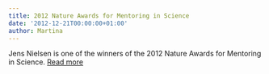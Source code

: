 ```yaml
---
title: 2012 Nature Awards for Mentoring in Science
date: '2012-12-21T00:00:00+01:00'
author: Martina
---
```

Jens Nielsen is one of the winners of the 2012 Nature Awards for Mentoring in Science. [Read more](https://www.nature.com/nature/journal/v492/n7429/full/nj7429-457a.html)

